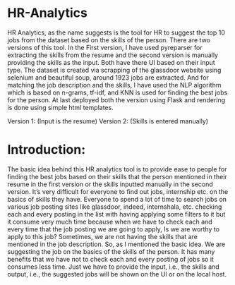 # HR-Analytics

HR Analytics, as the name suggests is the tool for HR to suggest the top 10 jobs from the dataset based on the skills of the person. There are two versions of this tool. In the First version, I have used pyreparser for extracting the skills from the resume and the second version is manually providing the skills as the input. Both have there UI based on their input type. The dataset is created via scrapping of the glassdoor website using selenium and beautiful soup, around 1923 jobs are extracted. And for matching the job description and the skills, I have used the NLP algorithm which is based on n-grams, tf-idf, and KNN is used for finding the best jobs for the person. At last deployed both the version using Flask and rendering is done using simple html templates.

Version 1: (Input is the resume)
Version 2: (Skills is entered manually)
 
# Introduction:
The basic idea behind this HR analytics tool is to provide ease to people for finding the best jobs based on their skills that the person mentioned in their resume in the first version or the skills inputted manually in the second version. 
It’s very difficult for everyone to find out jobs, internship etc. on the basics of skills they have. Everyone to spend a lot of time to search jobs on various job posting sites like glassdoor, indeed, internshala, etc. checking each and every posting in the list with having applying some filters to it but it consume very much time because when we have to check each and every time that the job posting we are going to apply, Is we are worthy to apply to this job? Sometimes, we are not having the skills that are mentioned in the job description.
So, as I mentioned the basic idea. We are suggesting the job on the basics of the skills of the person. It has many benefits that we have not to check each and every posting of jobs so it consumes less time. Just we have to provide the input, i.e., the skills and output, i.e., the suggested jobs will be shown on the UI or on the local host.



